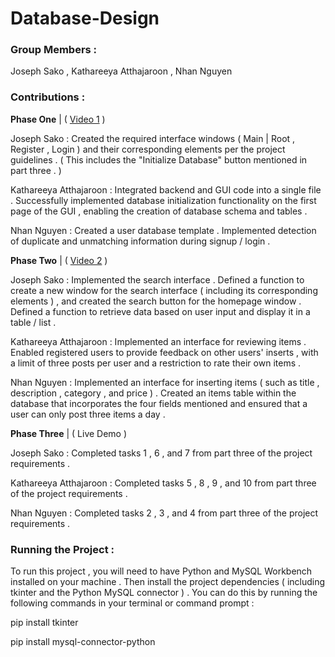 # Database-Design

### Group Members :

Joseph Sako , Kathareeya Atthajaroon , Nhan Nguyen

### Contributions :

**Phase One**   |   ( [Video 1](https://www.youtube.com/watch?v=iMbDuI4zA4o) )

Joseph Sako : Created the required interface windows ( Main | Root , Register , Login ) and their corresponding elements per the project guidelines . ( This includes the "Initialize Database" button mentioned in part three . )

Kathareeya Atthajaroon : Integrated backend and GUI code into a single file . Successfully implemented database initialization functionality on the first page of the GUI , enabling the creation of database schema and tables .

Nhan Nguyen : Created a user database template . Implemented detection of duplicate and unmatching information during signup / login .

**Phase Two**   |   ( [Video 2](https://www.youtube.com/watch?v=Y_sglo5FML4) )

Joseph Sako : Implemented the search interface . Defined a function to create a new window for the search interface ( including its corresponding elements ) , and created the search button for the homepage window . Defined a function to retrieve data based on user input and display it in a table / list .

Kathareeya Atthajaroon : Implemented an interface for reviewing items . Enabled registered users to provide feedback on other users' inserts , with a limit of three posts per user and a restriction to rate their own items .

Nhan Nguyen : Implemented an interface for inserting items ( such as title , description , category , and price ) . Created an items table within the database that incorporates the four fields mentioned and ensured that a user can only post three items a day .

**Phase Three**   |   ( Live Demo )

Joseph Sako : Completed tasks 1 , 6 , and 7 from part three of the project requirements .

Kathareeya Atthajaroon : Completed tasks 5 , 8 , 9 , and 10 from part three of the project requirements .

Nhan Nguyen : Completed tasks 2 , 3 , and 4 from part three of the project requirements .

### Running the Project :

To run this project , you will need to have Python and MySQL Workbench installed on your machine . Then install the project dependencies ( including tkinter and the Python MySQL connector ) . You can do this by running the following commands in your terminal or command prompt :

pip install tkinter

pip install mysql-connector-python
